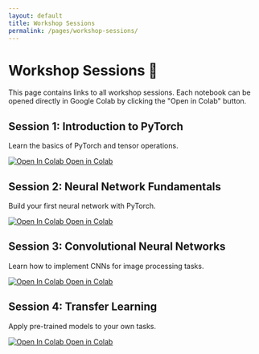 ```yaml
---
layout: default
title: Workshop Sessions
permalink: /pages/workshop-sessions/
---
```


# Workshop Sessions 🧠

This page contains links to all workshop sessions. Each notebook can be opened directly in Google Colab by clicking the "Open in Colab" button.

## Session 1: Introduction to PyTorch

Learn the basics of PyTorch and tensor operations.

<a href="https://colab.research.google.com/github/CLDiego/UoM_fse_dl_workshop/blob/main/notebooks/session1.ipynb" class="colab-button">
  <img src="https://colab.research.google.com/assets/colab-badge.svg" alt="Open In Colab"/> Open in Colab
</a>

## Session 2: Neural Network Fundamentals

Build your first neural network with PyTorch.

<a href="https://colab.research.google.com/github/CLDiego/UoM_fse_dl_workshop/blob/main/notebooks/session2.ipynb" class="colab-button">
  <img src="https://colab.research.google.com/assets/colab-badge.svg" alt="Open In Colab"/> Open in Colab
</a>

## Session 3: Convolutional Neural Networks

Learn how to implement CNNs for image processing tasks.

<a href="https://colab.research.google.com/github/CLDiego/UoM_fse_dl_workshop/blob/main/notebooks/session3.ipynb" class="colab-button">
  <img src="https://colab.research.google.com/assets/colab-badge.svg" alt="Open In Colab"/> Open in Colab
</a>

## Session 4: Transfer Learning

Apply pre-trained models to your own tasks.

<a href="https://colab.research.google.com/github/CLDiego/UoM_fse_dl_workshop/blob/main/notebooks/session4.ipynb" class="colab-button">
  <img src="https://colab.research.google.com/assets/colab-badge.svg" alt="Open In Colab"/> Open in Colab
</a>
